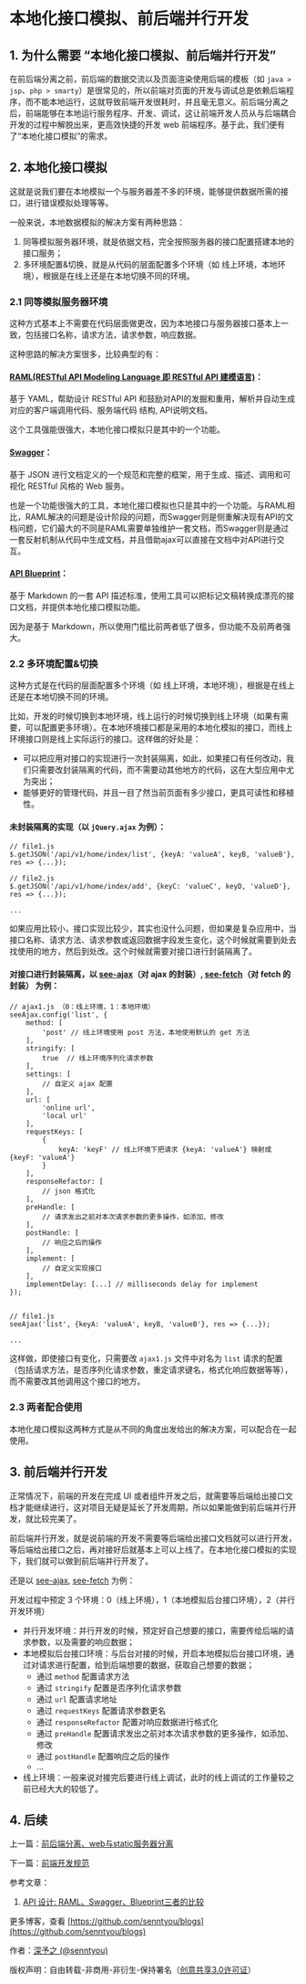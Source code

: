 # 本地化接口模拟、前后端并行开发

## 1. 为什么需要 “本地化接口模拟、前后端并行开发”

在前后端分离之前，前后端的数据交流以及页面渲染使用后端的模板（如 `java > jsp`、`php > smarty`）是很常见的，所以前端对页面的开发与调试总是依赖后端程序，而不能本地运行，这就导致前端开发很耗时，并且毫无意义。前后端分离之后，前端能够在本地运行服务程序、开发、调试，这让前端开发人员从与后端耦合开发的过程中解脱出来，更高效快捷的开发 web 前端程序。基于此，我们便有了“本地化接口模拟”的需求。

## 2. 本地化接口模拟

这就是说我们要在本地模拟一个与服务器差不多的环境，能够提供数据所需的接口，进行错误模拟处理等等。

一般来说，本地数据模拟的解决方案有两种思路：

1. 同等模拟服务器环境，就是依据文档，完全按照服务器的接口配置搭建本地的接口服务；
2. 多环境配置&切换，就是从代码的层面配置多个环境（如 线上环境，本地环境），根据是在线上还是在本地切换不同的环境。

### 2.1 同等模拟服务器环境

这种方式基本上不需要在代码层面做更改，因为本地接口与服务器接口基本上一致，包括接口名称，请求方法，请求参数，响应数据。

这种思路的解决方案很多，比较典型的有：

#### [RAML(RESTful API Modeling Language 即 RESTful API 建模语言)](https://raml.org/)：

基于 YAML，帮助设计 RESTful API 和鼓励对API的发掘和重用，解析并自动生成对应的客户端调用代码、服务端代码 结构, API说明文档。

这个工具强能很强大，本地化接口模拟只是其中的一个功能。

#### [Swagger](https://swagger.io/)：

基于 JSON 进行文档定义的一个规范和完整的框架，用于生成、描述、调用和可视化 RESTful 风格的 Web 服务。

也是一个功能很强大的工具，本地化接口模拟也只是其中的一个功能。与RAML相比，RAML解决的问题是设计阶段的问题，而Swagger则是侧重解决现有API的文档问题，它们最大的不同是RAML需要单独维护一套文档，而Swagger则是通过一套反射机制从代码中生成文档，并且借助ajax可以直接在文档中对API进行交互。

#### [API Blueprint](https://apiblueprint.org/)：

基于 Markdown 的一套 API 描述标准，使用工具可以把标记文稿转换成漂亮的接口文档，并提供本地化接口模拟功能。

因为是基于 Markdown，所以使用门槛比前两者低了很多，但功能不及前两者强大。

### 2.2 多环境配置&切换

这种方式是在代码的层面配置多个环境（如 线上环境，本地环境），根据是在线上还是在本地切换不同的环境。

比如，开发的时候切换到本地环境，线上运行的时候切换到线上环境（如果有需要，可以配置更多环境）。在本地环境接口都是采用的本地化模拟的接口，而线上环境接口则是线上实际运行的接口。这样做的好处是：

* 可以把应用对接口的实现进行一次封装隔离，如此，如果接口有任何改动，我们只需要改封装隔离的代码，而不需要动其他地方的代码，这在大型应用中尤为突出；
* 能够更好的管理代码，并且一目了然当前页面有多少接口，更具可读性和移植性。

#### 未封装隔离的实现（以 `jQuery.ajax` 为例）：

```
// file1.js
$.getJSON('/api/v1/home/index/list', {keyA: 'valueA', keyB, 'valueB'}, res => {...});

// file2.js
$.getJSON('/api/v1/home/index/add', {keyC: 'valueC', keyD, 'valueD'}, res => {...});

...

```

如果应用比较小，接口实现比较少，其实也没什么问题，但如果是复杂应用中，当接口名称、请求方法、请求参数或返回数据字段发生变化，这个时候就需要到处去找使用的地方，然后到处改。这个时候就需要对接口进行封装隔离了。

#### 对接口进行封装隔离，以 [see-ajax](https://github.com/senntyou/see-ajax)（对 ajax 的封装）, [see-fetch](https://github.com/senntyou/see-fetch)（对 fetch 的封装） 为例：

```
// ajax1.js （0：线上环境，1：本地环境）
seeAjax.config('list', {
    method: [
        'post' // 线上环境使用 post 方法，本地使用默认的 get 方法
    ],
    stringify: [
        true  // 线上环境序列化请求参数
    ],
    settings: [
        // 自定义 ajax 配置
    ],
    url: [
        'online url',
        'local url'
    ],
    requestKeys: [
        {
            keyA: 'keyF' // 线上环境下把请求 {keyA: 'valueA'} 映射成 {keyF: 'valueA'}
        }
    ],
    responseRefactor: [
        // json 格式化
    ],
    preHandle: [
        // 请求发出之前对本次请求参数的更多操作，如添加、修改
    ],
    postHandle: [
        // 响应之后的操作
    ],
    implement: [
        // 自定义实现接口
    ],
    implementDelay: [...] // milliseconds delay for implement
});


// file1.js
seeAjax('list', {keyA: 'valueA', keyB, 'valueB'}, res => {...});

...

```

这样做，即使接口有变化，只需要改 `ajax1.js` 文件中对名为 `list` 请求的配置（包括请求方法，是否序列化请求参数，重定请求键名，格式化响应数据等等），而不需要改其他调用这个接口的地方。

### 2.3 两者配合使用

本地化接口模拟这两种方式是从不同的角度出发给出的解决方案，可以配合在一起使用。

## 3. 前后端并行开发

正常情况下，前端的开发在完成 UI 或者组件开发之后，就需要等后端给出接口文档才能继续进行，这对项目无疑是延长了开发周期，所以如果能做到前后端并行开发，就比较完美了。

前后端并行开发，就是说前端的开发不需要等后端给出接口文档就可以进行开发，等后端给出接口之后，再对接好后就基本上可以上线了。在本地化接口模拟的实现下，我们就可以做到前后端并行开发了。

还是以 [see-ajax](https://github.com/senntyou/see-ajax), [see-fetch](https://github.com/senntyou/see-fetch) 为例：

开发过程中预定 3 个环境：0（线上环境），1（本地模拟后台接口环境），2（并行开发环境）

* 并行开发环境：并行开发的时候，预定好自己想要的接口，需要传给后端的请求参数，以及需要的响应数据；
* 本地模拟后台接口环境：与后台对接的时候，开启本地模拟后台接口环境，通过对请求进行配置，给到后端想要的数据，获取自己想要的数据；
   * 通过 `method` 配置请求方法
   * 通过 `stringify` 配置是否序列化请求参数
   * 通过 `url` 配置请求地址
   * 通过 `requestKeys` 配置请求参数更名
   * 通过 `responseRefactor` 配置对响应数据进行格式化
   * 通过 `preHandle` 配置请求发出之前对本次请求参数的更多操作，如添加、修改
   * 通过 `postHandle` 配置响应之后的操作
   * ...
* 线上环境：一般来说对接完后要进行线上调试，此时的线上调试的工作量较之前已经大大的较低了。


## 4. 后续

上一篇：[前后端分离、web与static服务器分离](https://github.com/senntyou/blogs/blob/master/architecture/1.md)

下一篇：[前端开发规范](https://github.com/senntyou/blogs/blob/master/architecture/3.md)

参考文章：

1. [API 设计: RAML、Swagger、Blueprint三者的比较](http://www.cnblogs.com/softidea/p/5728952.html)

更多博客，查看 [https://github.com/senntyou/blogs](https://github.com/senntyou/blogs)

作者：[深予之 (@senntyou)](https://github.com/senntyou)

版权声明：自由转载-非商用-非衍生-保持署名（[创意共享3.0许可证](https://creativecommons.org/licenses/by-nc-nd/3.0/deed.zh)）

